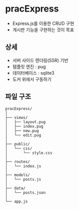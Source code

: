 # pracExpress
* Express.js를 이용한 CRUD 구현
* 게시판 기능을 구현하는 것이 목표

## 상세 
* 서버 사이드 렌더링(SSR) 기반
* 템플릿 엔진 : pug
* 데이터베이스 : sqlite3
* 도커 위에서 구동하기

## 

## 파일 구조

```{text}
pracExpress/
│
├── views/
│   ├── layout.pug
│   ├── index.pug
│   ├── new.pug
│   └── edit.pug
│
├── public/
│   └── css/
│       └── style.css
│
├── routes/
│   └── index.js
│
├── models/
│   └── posts.js
│
├── data/
│   └── posts.json
│
└── app.js
```